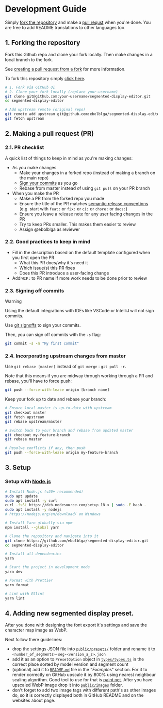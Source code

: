 # Development Guide

Simply [fork the repository](#1-forking-the-repository) and make a [pull requst](#2-making-a-pull-request-pr) when you're done. You are free to add README translations to other languages too.

## 1. Forking the repository

Fork this Github repo and clone your fork locally. Then make changes in a local branch to the fork.

See [creating a pull request from a fork](https://docs.github.com/en/github/collaborating-with-pull-requests/proposing-changes-to-your-work-with-pull-requests/creating-a-pull-request-from-a-fork) for more information.

To fork this repository simply [click here](https://github.com/ebolblga/segmented-display-editor/fork).

```bash
# 1. Fork via GitHub UI
# 2. Clone your fork locally (replace your-username)
git clone git@github.com:your-username/segmented-display-editor.git
cd segmented-display-editor

# Add upstream remote (original repo)
git remote add upstream git@github.com:ebolblga/segmented-display-editor.git
git fetch upstream
```

## 2. Making a pull request (PR)

### 2.1. PR checklist

A quick list of things to keep in mind as you're making changes:

- As you make changes
    - Make your changes in a forked repo (instead of making a branch on the main repo)
    - [Sign your commits](#23-signing-off-commits) as you go
    - Rebase from master instead of using `git pull` on your PR branch
- When you make the PR
    - Make a PR from the forked repo you made
    - Ensure the title of the PR matches [semantic release conventions](https://gist.github.com/qoomon/5dfcdf8eec66a051ecd85625518cfd13) (e.g. start with `feat:` or `fix:` or `ci:` or `chore:` or `docs:`)
    - Ensure you leave a release note for any user facing changes in the PR
    - Try to keep PRs smaller. This makes them easier to review
    - Assign @ebolblga as reviewer

### 2.2. Good practices to keep in mind

- Fill in the description based on the default template configured when you first open the PR
    - What this PR does/why it's need it
    - Which issue(s) this PR fixes
    - Does this PR introduce a user-facing change
- Add `WIP:` to PR name if more work needs to be done prior to review

### 2.3. Signing off commits

> [!WARNING]
> Using the default integrations with IDEs like VSCode or IntelliJ will not sign commits.

Use [git signoffs](https://docs.github.com/en/github/authenticating-to-github/managing-commit-signature-verification) to sign your commits.

Then, you can sign off commits with the `-s` flag:

```bash
git commit -s -m "My first commit"
```

### 2.4. Incorporating upstream changes from master

Use `git rebase [master]` instead of `git merge` : `git pull -r`.

Note that this means if you are midway through working through a PR and rebase, you'll have to force push:

```bash
git push --force-with-lease origin [branch name]
```

Keep your fork up to date and rebase your branch:

```bash
# Ensure local master is up-to-date with upstream
git checkout master
git fetch upstream
git rebase upstream/master

# Switch back to your branch and rebase from updated master
git checkout my-feature-branch
git rebase master

# Resolve conflicts if any, then push
git push --force-with-lease origin my-feature-branch
```

## 3. Setup

### Setup with [Node.js](https://nodejs.org/en/)

```bash
# Install Node.js (v20+ recommended)
sudo apt update
sudo apt install -y curl
curl -fsSL https://deb.nodesource.com/setup_18.x | sudo -E bash -
sudo apt install -y nodejs
# https://nodejs.org/en/download/ on Windows

# Install Yarn globally via npm
npm install --global yarn

# Clone the repository and navigate into it
git clone https://github.com/ebolblga/segmented-display-editor.git
cd segmented-display-editor

# Install all dependencies
yarn

# Start the project in development mode
yarn dev

# Format with Prettier
yarn format

# Lint with ESlint
yarn lint
```

## 4. Adding new segmented display preset.
After you done with designing the font export it's settings and save the character map image as WebP.

Next follow there guidelines:
- drop the settings JSON file into [`public/presets/`](https://github.com/ebolblga/segmented-display-editor/tree/main/public/presets) folder and rename it to `<number_of_segments>-seg-<version_a_z>.json`
- add it as an option to `PresetOption` object in [`types/types.ts`](https://github.com/ebolblga/segmented-display-editor/blob/main/types/types.ts#L38) in the correct place sorted by model version and segment count
- (optional) add it to [`README.md`](https://github.com/ebolblga/segmented-display-editor/blob/main/README.md#examples) file in the "*Examples*" section. For it to render correctly on GitHub upscale it by 800% using nearest neighbour scaling algorithm. Good tool to use for that is [paint.net](https://www.getpaint.net/download.html). After you have upscaled WebP image drop it into [`public/images`](https://github.com/ebolblga/segmented-display-editor/tree/main/public/images) folder.
- don't forget to add two image tags with different path's as other images do, so it is correctly displayed both in GitHub README and on the websites about page.
